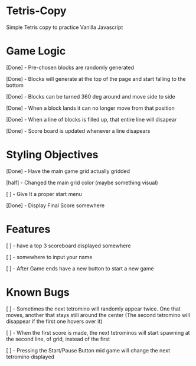 # Tetris-Copy
Simple Tetris copy to practice Vanilla Javascript


# Game Logic

[Done] - Pre-chosen blocks are randomly generated 

[Done] - Blocks will generate at the top of the page and start falling to the bottom

[Done] - Blocks can be turned 360 deg around and move side to side

[Done] - When a block lands it can no longer move from that position

[Done] - When a line of blocks is filled up, that entire line will disapear

[Done] - Score board is updated whenever a line disapears


# Styling Objectives

[Done] - Have the main game grid actually gridded

[half] - Changed the main grid color (maybe something visual)

[ ] - Give It a proper start menu

[Done] - Display Final Score somewhere


# Features

[ ] - have a top 3 scoreboard displayed somewhere

[ ] - somewhere to input your name 

[ ] - After Game ends have a new button to start a new game


# Known Bugs

[ ] - Sometimes the next tetromino will randomly appear twice. One that moves, another that stays still around the center
        (The second tetromino will disappear if the first one hovers over it)

[ ] - When the first score is made, the next tetrominos will start spawning at the second line, of grid, instead of the first

[ ] - Pressing the Start/Pause Button mid game will change the next tetromino displayed
